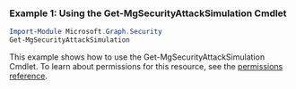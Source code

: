 ### Example 1: Using the Get-MgSecurityAttackSimulation Cmdlet
```powershell
Import-Module Microsoft.Graph.Security
Get-MgSecurityAttackSimulation
```
This example shows how to use the Get-MgSecurityAttackSimulation Cmdlet.
To learn about permissions for this resource, see the [permissions reference](/graph/permissions-reference).
